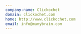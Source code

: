```yaml
---
company-name: Clickochet
domain: clickochet.com
home: http://www.clickochet.com
email: info@manybrain.com
---
```




